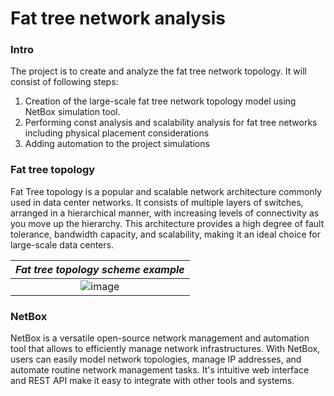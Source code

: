 # Fat tree network analysis

### Intro
The project is to create and analyze the fat tree network topology. It will consist of following steps:
1. Creation of the large-scale fat tree network topology model using NetBox simulation tool.
2. Performing const analysis and scalability analysis for fat tree networks including physical placement considerations
3. Adding automation to the project simulations

### Fat tree topology
Fat Tree topology is a popular and scalable network architecture commonly used in data center networks. It consists of multiple layers of switches, arranged in a hierarchical manner, with increasing levels of connectivity as you move up the hierarchy. This architecture provides a high degree of fault tolerance, bandwidth capacity, and scalability, making it an ideal choice for large-scale data centers.

| *Fat tree topology scheme example* |
|:--:| 
| ![image](https://user-images.githubusercontent.com/72918433/236562694-c67308b1-7d7f-4dfc-b243-9119a1dcc5c5.png) | 


### NetBox
NetBox is a versatile open-source network management and automation tool that allows to efficiently manage network infrastructures. With NetBox, users can easily model network topologies, manage IP addresses, and automate routine network management tasks. It's intuitive web interface and REST API make it easy to integrate with other tools and systems.
